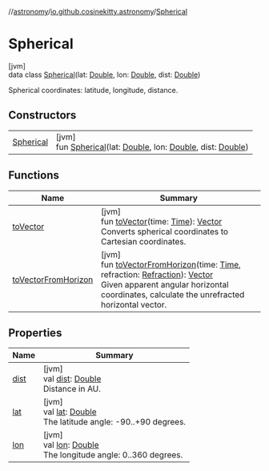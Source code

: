 //[astronomy](../../../index.md)/[io.github.cosinekitty.astronomy](../index.md)/[Spherical](index.md)

# Spherical

[jvm]\
data class [Spherical](index.md)(lat: [Double](https://kotlinlang.org/api/latest/jvm/stdlib/kotlin/-double/index.html), lon: [Double](https://kotlinlang.org/api/latest/jvm/stdlib/kotlin/-double/index.html), dist: [Double](https://kotlinlang.org/api/latest/jvm/stdlib/kotlin/-double/index.html))

Spherical coordinates: latitude, longitude, distance.

## Constructors

| | |
|---|---|
| [Spherical](-spherical.md) | [jvm]<br>fun [Spherical](-spherical.md)(lat: [Double](https://kotlinlang.org/api/latest/jvm/stdlib/kotlin/-double/index.html), lon: [Double](https://kotlinlang.org/api/latest/jvm/stdlib/kotlin/-double/index.html), dist: [Double](https://kotlinlang.org/api/latest/jvm/stdlib/kotlin/-double/index.html)) |

## Functions

| Name | Summary |
|---|---|
| [toVector](to-vector.md) | [jvm]<br>fun [toVector](to-vector.md)(time: [Time](../-time/index.md)): [Vector](../-vector/index.md)<br>Converts spherical coordinates to Cartesian coordinates. |
| [toVectorFromHorizon](to-vector-from-horizon.md) | [jvm]<br>fun [toVectorFromHorizon](to-vector-from-horizon.md)(time: [Time](../-time/index.md), refraction: [Refraction](../-refraction/index.md)): [Vector](../-vector/index.md)<br>Given apparent angular horizontal coordinates, calculate the unrefracted horizontal vector. |

## Properties

| Name | Summary |
|---|---|
| [dist](dist.md) | [jvm]<br>val [dist](dist.md): [Double](https://kotlinlang.org/api/latest/jvm/stdlib/kotlin/-double/index.html)<br>Distance in AU. |
| [lat](lat.md) | [jvm]<br>val [lat](lat.md): [Double](https://kotlinlang.org/api/latest/jvm/stdlib/kotlin/-double/index.html)<br>The latitude angle: -90..+90 degrees. |
| [lon](lon.md) | [jvm]<br>val [lon](lon.md): [Double](https://kotlinlang.org/api/latest/jvm/stdlib/kotlin/-double/index.html)<br>The longitude angle: 0..360 degrees. |
